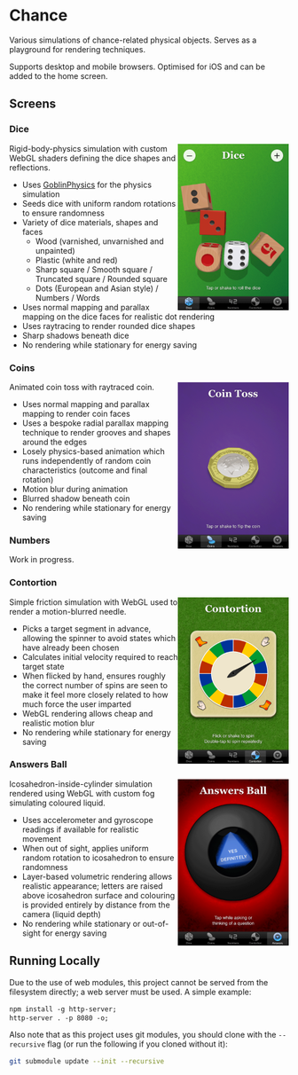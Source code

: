 # Chance

Various simulations of chance-related physical objects. Serves as a
playground for rendering techniques.

Supports desktop and mobile browsers. Optimised for iOS and can be
added to the home screen.

## Screens

### Dice

<img src="screenshots/dice-small.png" alt="Dice preview" width="200" align="right" />

Rigid-body-physics simulation with custom WebGL shaders defining the
dice shapes and reflections.

* Uses [GoblinPhysics](https://github.com/chandlerprall/GoblinPhysics)
  for the physics simulation
* Seeds dice with uniform random rotations to ensure randomness
* Variety of dice materials, shapes and faces
  - Wood (varnished, unvarnished and unpainted)
  - Plastic (white and red)
  - Sharp square / Smooth square / Truncated square / Rounded square
  - Dots (European and Asian style) / Numbers / Words
* Uses normal mapping and parallax mapping on the dice faces for
  realistic dot rendering
* Uses raytracing to render rounded dice shapes
* Sharp shadows beneath dice
* No rendering while stationary for energy saving

### Coins

<img src="screenshots/coins-small.png" alt="Coins preview" width="200" align="right" />

Animated coin toss with raytraced coin.

* Uses normal mapping and parallax mapping to render coin faces
* Uses a bespoke radial parallax mapping technique to render grooves
  and shapes around the edges
* Losely physics-based animation which runs independently of random
  coin characteristics (outcome and final rotation)
* Motion blur during animation
* Blurred shadow beneath coin
* No rendering while stationary for energy saving

### Numbers

Work in progress.

### Contortion

<img src="screenshots/contortion-small.png" alt="Contortion preview" width="200" align="right" />

Simple friction simulation with WebGL used to render a motion-blurred
needle.

* Picks a target segment in advance, allowing the spinner to avoid
  states which have already been chosen
* Calculates initial velocity required to reach target state
* When flicked by hand, ensures roughly the correct number of spins
  are seen to make it feel more closely related to how much force the
  user imparted
* WebGL rendering allows cheap and realistic motion blur
* No rendering while stationary for energy saving

### Answers Ball

<img src="screenshots/answers-small.png" alt="Answers Ball preview" width="200" align="right" />

Icosahedron-inside-cylinder simulation rendered using WebGL with custom
fog simulating coloured liquid.

* Uses accelerometer and gyroscope readings if available for realistic
  movement
* When out of sight, applies uniform random rotation to icosahedron to
  ensure randomness
* Layer-based volumetric rendering allows realistic appearance; letters
  are raised above icosahedron surface and colouring is provided
  entirely by distance from the camera (liquid depth)
* No rendering while stationary or out-of-sight for energy saving

## Running Locally

Due to the use of web modules, this project cannot be served from the
filesystem directly; a web server must be used. A simple example:

```
npm install -g http-server;
http-server . -p 8080 -o;
```

Also note that as this project uses git modules, you should clone
with the `--recursive` flag (or run the following if you cloned
without it):

```bash
git submodule update --init --recursive
```
